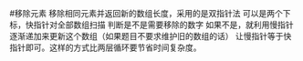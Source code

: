 #移除元素
移除相同元素并返回新的数组长度，采用的是双指针法
可以是两个下标，快指针对全部数组扫描
判断是不是需要移除的数字
如果不是，就利用慢指针逐渐递加来更新这个数组（如果题目不要求维护旧的数组的话）
让慢指针等于快指针即可。这样的方式比两层循环要节省时间复杂度。